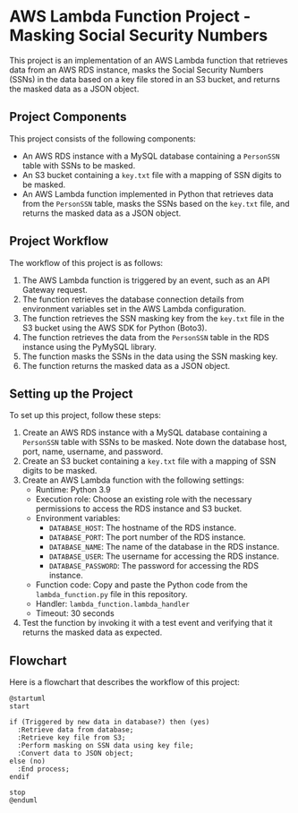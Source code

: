 # AWS Lambda Function Project - Masking Social Security Numbers

This project is an implementation of an AWS Lambda function that retrieves data from an AWS RDS instance, masks the Social Security Numbers (SSNs) in the data based on a key file stored in an S3 bucket, and returns the masked data as a JSON object.

## Project Components

This project consists of the following components:

- An AWS RDS instance with a MySQL database containing a `PersonSSN` table with SSNs to be masked.
- An S3 bucket containing a `key.txt` file with a mapping of SSN digits to be masked.
- An AWS Lambda function implemented in Python that retrieves data from the `PersonSSN` table, masks the SSNs based on the `key.txt` file, and returns the masked data as a JSON object.

## Project Workflow

The workflow of this project is as follows:

1. The AWS Lambda function is triggered by an event, such as an API Gateway request.
2. The function retrieves the database connection details from environment variables set in the AWS Lambda configuration.
3. The function retrieves the SSN masking key from the `key.txt` file in the S3 bucket using the AWS SDK for Python (Boto3).
4. The function retrieves the data from the `PersonSSN` table in the RDS instance using the PyMySQL library.
5. The function masks the SSNs in the data using the SSN masking key.
6. The function returns the masked data as a JSON object.

## Setting up the Project

To set up this project, follow these steps:

1. Create an AWS RDS instance with a MySQL database containing a `PersonSSN` table with SSNs to be masked. Note down the database host, port, name, username, and password.
2. Create an S3 bucket containing a `key.txt` file with a mapping of SSN digits to be masked.
3. Create an AWS Lambda function with the following settings:
   - Runtime: Python 3.9
   - Execution role: Choose an existing role with the necessary permissions to access the RDS instance and S3 bucket.
   - Environment variables:
     - `DATABASE_HOST`: The hostname of the RDS instance.
     - `DATABASE_PORT`: The port number of the RDS instance.
     - `DATABASE_NAME`: The name of the database in the RDS instance.
     - `DATABASE_USER`: The username for accessing the RDS instance.
     - `DATABASE_PASSWORD`: The password for accessing the RDS instance.
   - Function code: Copy and paste the Python code from the `lambda_function.py` file in this repository.
   - Handler: `lambda_function.lambda_handler`
   - Timeout: 30 seconds
4. Test the function by invoking it with a test event and verifying that it returns the masked data as expected.

## Flowchart

Here is a flowchart that describes the workflow of this project:
```plantuml
@startuml
start

if (Triggered by new data in database?) then (yes)
  :Retrieve data from database;
  :Retrieve key file from S3;
  :Perform masking on SSN data using key file;
  :Convert data to JSON object;
else (no)
  :End process;
endif

stop
@enduml
```
